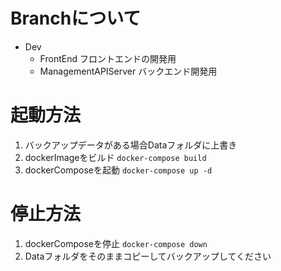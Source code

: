 # Branchについて
- Dev
    - FrontEnd
        フロントエンドの開発用
    - ManagementAPIServer
        バックエンド開発用

# 起動方法
1. バックアップデータがある場合Dataフォルダに上書き
2. dockerImageをビルド
```docker-compose build```
3. dockerComposeを起動
```docker-compose up -d```

# 停止方法
1. dockerComposeを停止
```docker-compose down```
2. Dataフォルダをそのままコピーしてバックアップしてください